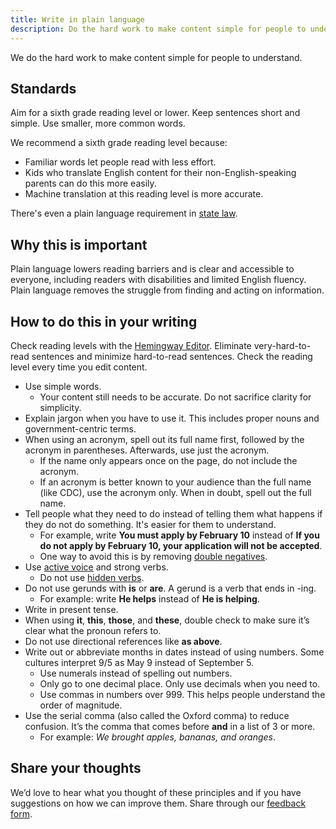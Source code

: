 ```yaml
---
title: Write in plain language
description: Do the hard work to make content simple for people to understand.
---
```


<p class="text-lead">We do the hard work to make content simple for people to understand.</p>

## Standards

Aim for a sixth grade reading level or lower. Keep sentences short and simple. Use smaller, more common words.

We recommend a sixth grade reading level because:

* Familiar words let people read with less effort.
* Kids who translate English content for their non-English-speaking parents can do this more easily.
* Machine translation at this reading level is more accurate.

There's even a plain language requirement in [state law](https://leginfo.legislature.ca.gov/faces/codes_displaySection.xhtml?sectionNum=6219.&lawCode=GOV).

## Why this is important

Plain language lowers reading barriers and is clear and accessible to everyone, including readers with disabilities and limited English fluency. Plain language removes the struggle from finding and acting on information.

## How to do this in your writing

Check reading levels with the [Hemingway Editor](http://hemingwayapp.com/). Eliminate very-hard-to-read sentences and minimize hard-to-read sentences. Check the reading level every time you edit content.

* Use simple words.
  * Your content still needs to be accurate. Do not sacrifice clarity for simplicity.
* Explain jargon when you have to use it. This includes proper nouns and government-centric terms.
* When using an acronym, spell out its full name first, followed by the acronym in parentheses. Afterwards, use just the acronym.
  * If the name only appears once on the page, do not include the acronym.
  * If an acronym is better known to your audience than the full name (like CDC), use the acronym only. When in doubt, spell out the full name.
* Tell people what they need to do instead of telling them what happens if they do not do something. It's easier for them to understand.
  * For example, write **You must apply by February 10** instead of **If you do not apply by February 10, your application will not be accepted**.
  * One way to avoid this is by removing [double negatives](https://www.plainlanguage.gov/guidelines/concise/use-positive-language/).
* Use [active voice](https://plainlanguage.gov/guidelines/conversational/use-active-voice/) and strong verbs.
  * Do not use [hidden verbs](https://plainlanguage.gov/guidelines/words/avoid-hidden-verbs/).
* Do not use gerunds with **is** or **are**. A gerund is a verb that ends in -ing. 
  * For example: write **He helps** instead of **He is helping**.
* Write in present tense.
* When using **it**, **this**, **those**, and **these**, double check to make sure it’s clear what the pronoun refers to.
* Do not use directional references like **as above**.
* Write out or abbreviate months in dates instead of using numbers. Some cultures interpret 9/5 as May 9 instead of September 5.
  * Use numerals instead of spelling out numbers.
  * Only go to one decimal place. Only use decimals when you need to.
  * Use commas in numbers over 999. This helps people understand the order of magnitude.
* Use the serial comma (also called the Oxford comma) to reduce confusion. It’s the comma that comes before **and** in a list of 3 or more.
  * For example: _We brought apples, bananas, and oranges_.

## Share your thoughts

We’d love to hear what you thought of these principles and if you have suggestions on how we can improve them. Share through our [feedback form](https://docs.google.com/forms/d/e/1FAIpQLScNllSkyD7sI7wQPQ9LkkfbRB4w7stEbEKuhrHVxYue-DPyQQ/viewform?usp=sf_link).
